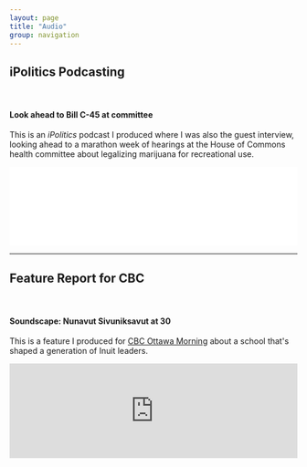 ```yaml
---
layout: page
title: "Audio"
group: navigation
---
```

<body>
<h2>iPolitics Podcasting</h2>
<br>
<h4 class="media-heading">Look ahead to Bill C-45 at committee</h4>

<p>This is an <i>iPolitics</i> podcast I produced where I was also the guest interview, looking ahead to a marathon week of hearings at the House of Commons health committee about legalizing marijuana for recreational use.</p>

<iframe src="//player.blubrry.com/id/26844480/#time-0&darkOrLight-Light&shownotes-ffffff&shownotesBackground-444444&download-ffffff&downloadBackground-003366&subscribe-ffffff&subscribeBackground-fb8c00&share-ffffff&shareBackground-1976d2" scrolling="no" width="100%" height="138px" frameborder="0"></iframe>

<hr>
<h2>Feature Report for CBC</h2>
<br>
<h4 class="media-heading">Soundscape: Nunavut Sivuniksavut at 30</h4>
<p>This is a feature I produced for <a href="http://www.cbc.ca/ottawamorning/">CBC Ottawa Morning</a> about a school that's shaped a generation of Inuit leaders.</p>

<iframe width="100%" height="166" scrolling="no" frameborder="no" src="https://w.soundcloud.com/player/?url=https%3A//api.soundcloud.com/tracks/204957482&amp;color=ff5500&amp;auto_play=false&amp;hide_related=false&amp;show_comments=true&amp;show_user=true&amp;show_reposts=false"></iframe>

<!--<hr>
<br>
<h4 class="media-heading">Feature: Accessibility Postits</h4>
<p>This is a radio feature on accessibility at University of Ottawa I did for Midweek on 93.1 FM CKCU, Carleton's radio station.</p>

<iframe width="100%" height="166" scrolling="no" frameborder="no" src="https://w.soundcloud.com/player/?url=https%3A//api.soundcloud.com/tracks/171510421&amp;color=ff5500&amp;auto_play=false&amp;hide_related=false&amp;show_comments=true&amp;show_user=true&amp;show_reposts=false&amp;show_artwork=false"></iframe>


<hr>

<p>This is a live tape-talk from November 2014 that aired on CKCU FM in Ottawa.</p>

<div class="ab-player" data-boourl="http://audioboom.com/boos/3160860-vaping-tape-talk/embed/v3?eid=AQAAACXxS1UcOzAA" data-boowidth="100%" data-maxheight="150" data-iframestyle="background-color:transparent; display:block; min-width:300px; max-width:700px;" style="background-color:transparent;"><a href="https://audioboom.com/boos/3160860-vaping-tape-talk">listen to &#x2018;Vaping Tape-Talk&#x2019; on audioBoom</a></div>
<script type="text/javascript">(function() { var po = document.createElement("script"); po.type = "text/javascript"; po.async = true; po.src = "https://d15mj6e6qmt1na.cloudfront.net/cdn/embed.js"; var s = document.getElementsByTagName("script")[0]; s.parentNode.insertBefore(po, s); })();</script>

<hr>
<h2>Live Studio Reporting</h2>
<h4 class="media-heading">Tape-Talk: Vaping is on the rise in Ottawa as the smoking rate drops</h4>
<p>This is a tape-talk broadcast live on Midweek on November 19, 2014 on 93.1 FM CKCU, Carleton’s radio station.</p>

<iframe width="100%" height="166" scrolling="no" frameborder="no" src="https://w.soundcloud.com/player/?url=https%3A//api.soundcloud.com/tracks/228829104&amp;color=ff5500&amp;auto_play=false&amp;hide_related=false&amp;show_comments=true&amp;show_user=true&amp;show_reposts=false&amp;show_artwork=false"></iframe>

<hr>
<h2>Live Reporting</h2>
<br>
<h4 class="media-heading">Live: City Council Rezones Chaudiere Islands</h4>
<p>This is a live report I filed from City Hall about the controversial rezoning of an island between Ottawa and Gatineau. </p><p>It was broadcast live on Midweek on October 8, 2014 on 93.1 FM CKCU, Carleton’s radio station.</p>

<iframe width="100%" height="166" scrolling="no" frameborder="no" src="https://w.soundcloud.com/player/?url=https%3A//api.soundcloud.com/tracks/171507549&amp;color=ff5500&amp;auto_play=false&amp;hide_related=false&amp;show_comments=true&amp;show_user=true&amp;show_reposts=false&amp;show_artwork=false"></iframe>

<hr>
<h2>News Reporting</h2>
<br>
<h4 class="media-heading">Voicer: Elliot Lake Celebrates Vimy Ridge Day</h4>
<p>Here’s a short voice-report from 2009 that aired on various HBG radio stations about a national heritage day created because of one dedicated veteran.</p>

<iframe width="100%" height="166" scrolling="no" frameborder="no" src="https://w.soundcloud.com/player/?url=https%3A//api.soundcloud.com/tracks/157736881&amp;color=ff5500&amp;auto_play=false&amp;hide_related=false&amp;show_comments=true&amp;show_user=true&amp;show_reposts=false&amp;show_artwork=false"></iframe>

<!--<hr>
<h4 class="media-heading">Voicer: Community Graffiti Removal</h4>
<p>This story aired in 2008 for Fanshawe College’s student-run radio station 106.9 XFM.</p>
<iframe width="100%" height="166" scrolling="no" frameborder="no" src="https://w.soundcloud.com/player/?url=https%3A//api.soundcloud.com/tracks/118921832&amp;color=ff5500&amp;auto_play=false&amp;hide_related=false&amp;show_comments=true&amp;show_user=true&amp;show_reposts=false&amp;show_artwork=false"></iframe>

<hr>

<h2>Anchoring</h2>
<br>
<h4 class="media-heading">XFM Newscast</h4>
<p>Here’s a newscast I anchored in April 2008 on 106.9 XFM.</p>
<br>
<iframe width="100%" height="166" scrolling="no" frameborder="no" src="https://w.soundcloud.com/player/?url=https%3A//api.soundcloud.com/tracks/35918514&amp;color=ff5500&amp;auto_play=false&amp;hide_related=false&amp;show_comments=true&amp;show_user=true&amp;show_reposts=false&amp;show_artwork=false"></iframe>
-->

